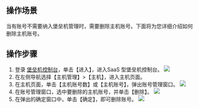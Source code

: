 ## 操作场景
当有账号不需要纳入堡垒机管理时，需要删除主机账号。下面将为您详细介绍如何删除主机账号。

## 操作步骤
1. 登录 [堡垒机控制台](https://console.cloud.tencent.com/dsgc/bh)，单击【进入】，进入SaaS 型堡垒机控制台。
![](https://main.qcloudimg.com/raw/c4d6945d8c76ed1ae7bb8821fde8b41d.png)
2. 在左侧导航选择【主机管理】>【主机】，进入主机页面。
3. 在主机页面，单击【主机账号数】或【主机账号】，弹出账号管理窗口。
![](https://main.qcloudimg.com/raw/c0ae04630382b735042236925b9a072e.png)
4. 在账号管理窗口，选中要删除的主机账号，并单击【删除】。
 ![](https://main.qcloudimg.com/raw/440d6b999d17fa47f54ba3748cbfa4db.png)
5. 在弹出的确定窗口中，单击【确定】，即可删除账号。
![](https://main.qcloudimg.com/raw/f8421660b20f41d3a1358d95a96832bb.png)
